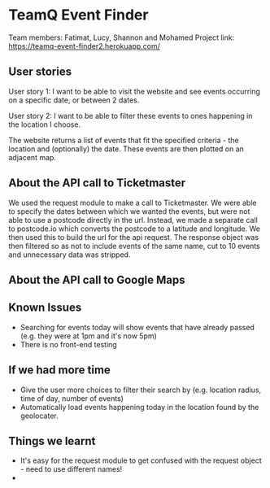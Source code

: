 # TeamQ Event Finder
Team members: Fatimat, Lucy, Shannon and Mohamed
Project link: https://teamq-event-finder2.herokuapp.com/

## User stories

User story 1: I want to be able to visit the website and see events occurring on a specific date, or between 2 dates.

User story 2: I want to be able to filter these events to ones happening in the location I choose.

The website returns a list of events that fit the specified criteria - the location and (optionally) the date. These events are then plotted on an adjacent map.

## About the API call to Ticketmaster

We used the request module to make a call to Ticketmaster. We were able to specify the dates between which we wanted the events, but were not able to use a postcode directly in the url. Instead, we made a separate call to postcode.io which converts the postcode to a latitude and longitude. We then used this to build the url for the api request. The response object was then filtered so as not to include events of the same name, cut to 10 events and unnecessary data was stripped.

## About the API call to Google Maps


## Known Issues

- Searching for events today will show events that have already passed (e.g. they were at 1pm and it's now 5pm)
- There is no front-end testing


## If we had more time

- Give the user more choices to filter their search by (e.g. location radius, time of day, number of events)
- Automatically load events happening today in the location found by the geolocater.

## Things we learnt

- It's easy for the request module to get confused with the request object - need to use different names!
- 
